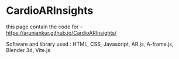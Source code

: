 # CardioARInsights

this page contain the code for  - https://aruniankur.github.io/CardioARInsights/

Software and library used : HTML, CSS, Javascript, AR.js, A-frame.js, Blender 3d, Vite.js

